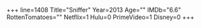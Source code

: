 +++
line=1408
Title="Sniffer"
Year=2013
Age=""
IMDb="6.6"
RottenTomatoes=""
Netflix=1
Hulu=0
PrimeVideo=1
Disney=0
+++

